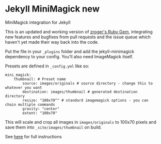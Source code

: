 # Jekyll MiniMagick new
MiniMagick integration for Jekyll

This is an updated and working version of [zroger's Ruby Gem](https://github.com/zroger/jekyll-minimagick), integrating new features and bugfixes from pull requests and the issue queue which haven't yet made their way back into the code.

Put the file in your `_plugins` folder and add the jekyll-minimagick dependency to your config. You'll also need ImageMagick itself.

Presets are defined in `_config.yml` like so:

```
mini_magick:
    thumbnail: # Preset name
        source: images/originals # source directory - change this to whatever you want
        destination: images/thumbnail # generated destination directory
        resize: "100x70^" # standard imagemagick options - you can chain multiple commands
        gravity: "center"
        extent: "100x70"
```

This will scale and crop all images in `images/originals` to 100x70 pixels and save them into `_site/images/thumbnail` on build.

See [here](https://www.kevan.tv/2016/10/17/automatic-image-resizing-with-jekyll-and-imagemagick.html) for full instructions
